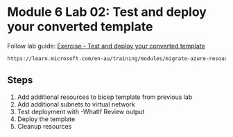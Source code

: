 # Module 6 Lab 02: Test and deploy your converted template

Follow lab guide: [Exercise - Test and deploy your converted template](https://learn.microsoft.com/en-au/training/modules/migrate-azure-resources-bicep/7-exercise-test-deploy-converted-template?tabs=screenshot&pivots=cli)

```bash
https://learn.microsoft.com/en-au/training/modules/migrate-azure-resources-bicep/7-exercise-test-deploy-converted-template?tabs=screenshot&pivots=cli
```

## Steps

1. Add additional resources to bicep template from previous lab
2. Add additional subnets to virtual network
3. Test deployment with -WhatIf Review output
4. Deploy the template
5. Cleanup resources
